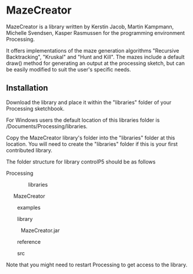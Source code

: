 <h1> MazeCreator </h1>
<p> MazeCreator is a library written by Kerstin Jacob, Martin Kampmann, Michelle Svendsen, Kasper Rasmussen for the programming environment Processing. </p>
<p> It offers implementations of the maze generation algorithms "Recursive Backtracking", "Kruskal" and "Hunt and Kill". The mazes include a default draw() method for generating an output at the processing sketch, but can be easily modified to suit the user's specific needs.</p>

<h2> Installation </h2>
<p>Download the library and place it within the "libraries" folder of your Processing sketchbook.</p> 
<p> For Windows users the default location of this libraries folder is /Documents/Processing/libraries. </p>
Copy the MazeCreator library's folder into the "libraries" folder at this location. 
You will need to create the "libraries" folder if this is your first contributed library. </p>
<p> The folder structure for library controlP5 should be as follows </p>
<p> Processing
<p style="text-indent:60px;">libraries</p>
<p style="text-indent:20px;">MazeCreator</p>
<p style="text-indent:30px;"> examples</p>
<p style="text-indent:30px;"> library</p> 
<p style="text-indent:40px;">MazeCreator.jar</p> 
<p style="text-indent:30px;">reference</p>    
<p style="text-indent:30px;">src</p>         
 </p>                     
                      
<p>Note that you might need to restart Processing to get access to the library. </p>